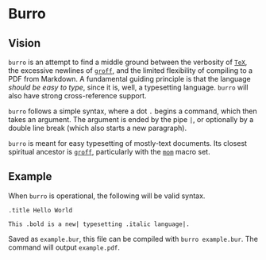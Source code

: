# Burro

## Vision

`burro` is an attempt to find a middle ground between the verbosity of [`TeX`](http://tug.org), the excessive newlines of [`groff`](https://www.gnu.org/software/groff/), and the limited flexibility of compiling to a PDF from Markdown. A fundamental guiding principle is that the language _should be easy to type_, since it is, well, a typesetting language. `burro` will also have strong cross-reference support.

`burro` follows a simple syntax, where a dot `.` begins a command, which then takes an argument. The argument is ended by the pipe `|`, or optionally by a double line break (which also starts a new paragraph).

`burro` is meant for easy typesetting of mostly-text documents. Its closest spiritual ancestor is [`groff`](https://www.gnu.org/software/groff/), particularly with the [`mom`](http://www.schaffter.ca/mom/) macro set. 

## Example

When `burro` is operational, the following will be valid syntax.

```
.title Hello World

This .bold is a new| typesetting .italic language|. 
```

Saved as `example.bur`, this file can be compiled with `burro example.bur`. The command will output `example.pdf`. 
